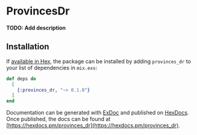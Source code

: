 # ProvincesDr

**TODO: Add description**

## Installation

If [available in Hex](https://hex.pm/docs/publish), the package can be installed
by adding `provinces_dr` to your list of dependencies in `mix.exs`:

```elixir
def deps do
  [
    {:provinces_dr, "~> 0.1.0"}
  ]
end
```

Documentation can be generated with [ExDoc](https://github.com/elixir-lang/ex_doc)
and published on [HexDocs](https://hexdocs.pm). Once published, the docs can
be found at [https://hexdocs.pm/provinces_dr](https://hexdocs.pm/provinces_dr).

